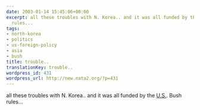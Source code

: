 ```yaml
---
date: 2003-01-14 15:45:06+00:00
excerpt: all these troubles with N. Korea.. and it was all funded by the U.S.. Bush
  rules...
tags:
- north-korea
- politics
- us-foreign-policy
- asia
- bush
title: trouble..
translationKey: trouble..
wordpress_id: 431
wordpress_url: http://new.nata2.org/?p=431
---
```


all these troubles with N. Korea.. and it was all funded by the <a href="http://news.bbc.co.uk/1/hi/world/asia-pacific/1908571.stm?">U.S.</a>. Bush rules...
